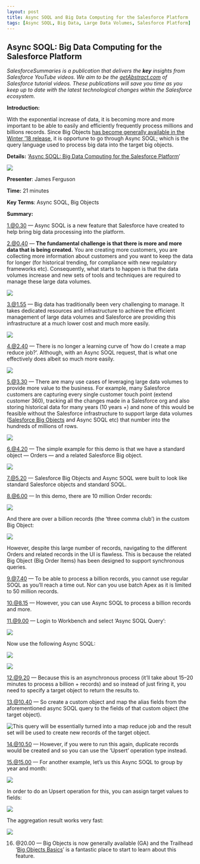 ```yaml
---
layout: post
title: Async SOQL and Big Data Computing for the Salesforce Platform
tags: [Async SOQL, Big Data, Large Data Volumes, Salesforce Platform]
---
```


## Async SOQL: Big Data Computing for the Salesforce Platform

*SalesforceSummaries is a publication that delivers the **key** insights from Salesforce YouTube videos. We aim to be the [getAbstract.com](https://www.getabstract.com/en/) of Salesforce tutorial videos. These publications will save you time as you keep up to date with the latest technological changes within the Salesforce ecosystem.*

**Introduction:**

With the exponential increase of data, it is becoming more and more important to be able to easily and efficiently frequently process millions and billions records. Since Big Objects [has become generally available in the Winter ’18 release](https://releasenotes.docs.salesforce.com/en-us/winter18/release-notes/rn_api_data_services_bigobjects.htm), it is opportune to go through Async SOQL; which is the query language used to process big data into the target big objects.

**Details:** ‘[Async SOQL: Big Data Computing for the Salesforce Platform](https://www.youtube.com/watch?v=TffHL8HplQM)’

![](https://cdn-images-1.medium.com/max/2000/1*yezv860PYMh4EKk5YLjQPw.png)

**Presenter**: James Ferguson

**Time:** 21 minutes

**Key Terms**: Async SOQL, Big Objects

**Summary:**

 1.@0.30 — Async SOQL is a new feature that Salesforce have created to help bring big data processing into the platform.

 2.@0.40 — **The fundamental challenge is that there is more and more data that is being created.** You are creating more customers, you are collecting more information about customers and you want to keep the data for longer (for historical trending, for compliance with new regulatory frameworks etc). Consequently, what starts to happen is that the data volumes increase and new sets of tools and techniques are required to manage these large data volumes.

![](https://cdn-images-1.medium.com/max/2000/1*l7jCDFFixGnwVFqToWW7Cg.png)

3.@1.55 — Big data has traditionally been very challenging to manage. It takes dedicated resources and infrastructure to achieve the efficient management of large data volumes and Salesforce are providing this infrastructure at a much lower cost and much more easily.

![](https://cdn-images-1.medium.com/max/2000/1*3N4aPIxXjQn67kyvLWSnLw.png)

4.@2.40 — There is no longer a learning curve of ‘how do I create a map reduce job?’. Although, with an Async SOQL request, that is what one effectively does albeit so much more easily.

![](https://cdn-images-1.medium.com/max/2000/1*CbNg5cI1VrAQdJHKr2nLcg.png)

5.@3.30 — There are many use cases of leveraging large data volumes to provide more value to the business. For example, many Salesforce customers are capturing every single customer touch point (extend customer 360), tracking all the changes made in a Salesforce org and also storing historical data for many years (10 years +) and none of this would be feasible without the Salesforce infrastructure to support large data volumes ([Salesforce Big Objects](https://resources.docs.salesforce.com/210/latest/en-us/sfdc/pdf/big_objects_guide.pdf) and Async SOQL etc) that number into the hundreds of millions of rows.

![](https://cdn-images-1.medium.com/max/2000/1*M0MiyM1RYSDMfwfesuX_Zw.png)

6.@4.20 — The simple example for this demo is that we have a standard object — Orders — and a related Salesforce Big object.

![](https://cdn-images-1.medium.com/max/2000/1*63OefJYHvndIQW6OEYNGZA.png)

7.@5.20 — Salesforce Big Objects and Async SOQL were built to look like standard Salesforce objects and standard SOQL.

8.@6.00 — In this demo, there are 10 million Order records:

![](https://cdn-images-1.medium.com/max/2000/1*3khsSgCjkvhGZu6KvkBOlA.png)

And there are over a billion records (the ‘three comma club’) in the custom Big Object:

![](https://cdn-images-1.medium.com/max/2000/1*6jF-DhyE8aTZCRLmpzqRFw.png)

However, despite this large number of records, navigating to the different Orders and related records in the UI is flawless. This is because the related Big Object (Big Order Items) has been designed to support synchronous queries.

9.@7.40 — To be able to process a billion records, you cannot use regular SOQL as you’ll reach a time out. Nor can you use batch Apex as it is limited to 50 million records.

10.@8.15 — However, you can use Async SOQL to process a billion records and more.

11.@9.00 — Login to Workbench and select ‘Async SOQL Query’:

![](https://cdn-images-1.medium.com/max/2000/1*bas1wNS1nPiwQCBI9pJaPw.png)

Now use the following Async SOQL:

![](https://cdn-images-1.medium.com/max/2000/1*8CoNgk8p-hYScgciRr88gw.png)

![](https://cdn-images-1.medium.com/max/2000/1*s_KiaRY5BjcyaUyJTkbgqw.png)

12.@9.20 — Because this is an asynchronous process (it’ll take about 15–20 minutes to process a billion + records) and so instead of just firing it, you need to specify a target object to return the results to.

13.@10.40 — So create a custom object and map the alias fields from the aforementioned async SOQL query to the fields of that custom object (the target object).

![This query will be essentially turned into a map reduce job and the result set will be used to create new records of the target object.](https://cdn-images-1.medium.com/max/2000/1*C-vx21F4zu-pj-K1R_NN4w.png)

14.@10.50 — However, if you were to run this again, duplicate records would be created and so you can use the ‘Upsert’ operation type instead.

15.@15.00 — For another example, let’s us this Async SOQL to group by year and month:

![](https://cdn-images-1.medium.com/max/2000/1*B3LC2RGuSIEdPo217h-IgQ.png)

In order to do an Upsert operation for this, you can assign target values to fields:

![](https://cdn-images-1.medium.com/max/2000/1*L8IDt2iJTKTVvOfpC5nIbA.png)

The aggregation result works very fast:

![](https://cdn-images-1.medium.com/max/2000/1*xDY4VtagVlohTybDSLVQ_A.png)

16. @20.00 — Big Objects is now generally available (GA) and the Trailhead ‘[Big Objects Basics](https://trailhead.salesforce.com/en/modules/big_objects/units/big_objects_get_started)’ is a fantastic place to start to learn about this feature.
